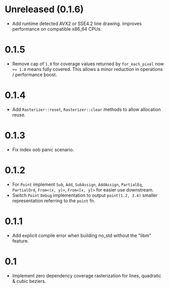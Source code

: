 # Unreleased (0.1.6)
* Add runtime detected AVX2 or SSE4.2 line drawing. Improves performance on compatible x86_64 CPUs.

# 0.1.5
* Remove cap of `1.0` for coverage values returned by `for_each_pixel` now `>= 1.0` means fully covered.
  This allows a minor reduction in operations / performance boost.

# 0.1.4
* Add `Rasterizer::reset`, `Rasterizer::clear` methods to allow allocation reuse.

# 0.1.3
* Fix index oob panic scenario.

# 0.1.2
* For `Point` implement `Sub`, `Add`, `SubAssign`, `AddAssign`, `PartialEq`, `PartialOrd`, `From<(x, y)>`,
  `From<[x, y]>` for easier use downstream.
* Switch `Point` `Debug` implementation to output `point(1.2, 3.4)` smaller representation referring to the `point` fn.

# 0.1.1
* Add explicit compile error when building no_std without the "libm" feature.

# 0.1
* Implement zero dependency coverage rasterization for lines, quadratic & cubic beziers.
